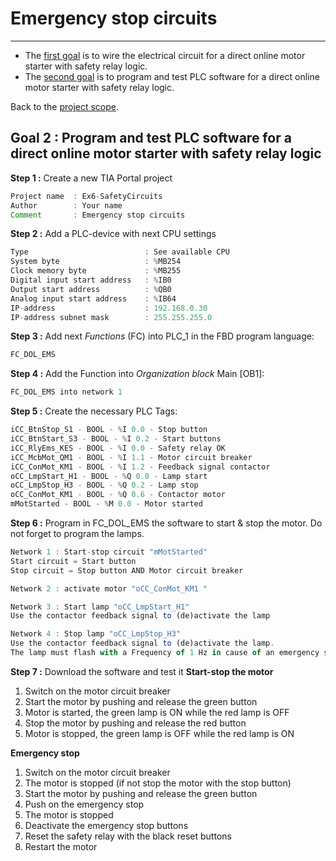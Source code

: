 # Emergency stop circuits
_____________________________________
-   The [first goal](Ex06/Subchapter04_01.md) is to wire the electrical circuit for a direct online motor starter with safety relay logic.
-   The [second goal](Ex06/Subchapter04_02.md)  is to program and test PLC software for a direct online motor starter with safety relay logic.

Back to the [project scope](Ex06/Subchapter04.md).

## Goal 2 : Program and test PLC software for a direct online motor starter with safety relay logic
**Step 1 :** Create a new TIA Portal project
```javascript
Project name  : Ex6-SafetyCircuits
Author        : Your name
Comment       : Emergency stop circuits
```

**Step 2 :** Add a PLC-device with next CPU settings
```javascript
Type                          : See available CPU
System byte                   : %MB254
Clock memory byte             : %MB255
Digital input start address   : %IB0
Output start address          : %QB0
Analog input start address    : %IB64
IP-address                    : 192.168.0.30
IP-address subnet mask        : 255.255.255.0
```

**Step 3 :** Add next *Functions* (FC) into PLC_1 in the FBD program language:
```javascript
FC_DOL_EMS
```

**Step 4 :** Add the Function into *Organization block* Main [OB1]:
```javascript
FC_DOL_EMS into network 1
```

**Step 5 :** Create the necessary PLC Tags:
```javascript
iCC_BtnStop_S1 - BOOL - %I 0.0 - Stop button
iCC_BtnStart_S3 - BOOL - %I 0.2 - Start buttons
iCC_RlyEms_KES - BOOL - %I 0.0 - Safety relay OK
iCC_McbMot_QM1 - BOOL - %I 1.1 - Motor circuit breaker
iCC_ConMot_KM1 - BOOL - %I 1.2 - Feedback signal contactor
oCC_LmpStart_H1 - BOOL - %Q 0.0 - Lamp start
oCC_LmpStop_H3 - BOOL - %Q 0.2 - Lamp stop
oCC_ConMot_KM1 - BOOL - %Q 0.6 - Contactor motor
mMotStarted - BOOL - %M 0.0 - Motor started
```

**Step 6 :** Program in FC_DOL_EMS the software to start & stop the motor. Do not forget to program the lamps.
```javascript
Network 1 : Start-stop circuit "mMotStarted"
Start circuit = Start button
Stop circuit = Stop button AND Motor circuit breaker
```
```javascript
Network 2 : activate motor "oCC_ConMot_KM1 "
```
```javascript
Network 3 : Start lamp "oCC_LmpStart_H1"
Use the contactor feedback signal to (de)activate the lamp
```
```javascript
Network 4 : Stop lamp "oCC_LmpStop_H3"
Use the contactor feedback signal to (de)activate the lamp.
The lamp must flash with a Frequency of 1 Hz in cause of an emergency stop.
```

**Step 7 :** Download the software and test it
__Start-stop the motor__
1) Switch on the motor circuit breaker
2) Start the motor by pushing and release the green button
3) Motor is started, the green lamp is ON while the red lamp is OFF
4) Stop the motor by pushing and release the red button
5) Motor is stopped, the green lamp is OFF while the red lamp is ON

__Emergency stop__
1) Switch on the motor circuit breaker
2) The motor is stopped (if not stop the motor with the stop button)
2) Start the motor by pushing and release the green button
3) Push on the emergency stop
4) The motor is stopped
5) Deactivate the emergency stop buttons
6) Reset the safety relay with the black reset buttons
7) Restart the motor
